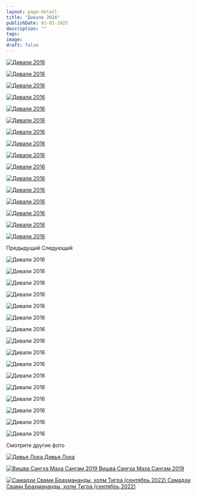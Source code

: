 ```yaml
---
layout: page-detail
title: "Дивали 2016"
publishDate: 01-01-2025
description: ""
tags:
image:
draft: false
---
```


[ ![Дивали 2016](/upload/iblock/19c/19cf6e44181b793d6988b8fbd949b634.jpg) ](/upload/iblock/19c/19cf6e44181b793d6988b8fbd949b634.jpg) 

[ ![Дивали 2016](/upload/iblock/9fa/9fa5f1ea322f6de3fa2d721b58003c4e.jpg) ](/upload/iblock/9fa/9fa5f1ea322f6de3fa2d721b58003c4e.jpg) 

[ ![Дивали 2016](/upload/iblock/254/254a878e8cc6c0aae6c5924812dafd9c.jpg) ](/upload/iblock/254/254a878e8cc6c0aae6c5924812dafd9c.jpg) 

[ ![Дивали 2016](/upload/iblock/bcb/bcb7127384a8872db89788510433c502.jpg) ](/upload/iblock/bcb/bcb7127384a8872db89788510433c502.jpg) 

[ ![Дивали 2016](/upload/iblock/4ab/4ab8be17a02a82c96bf183dc6a001b38.jpg) ](/upload/iblock/4ab/4ab8be17a02a82c96bf183dc6a001b38.jpg) 

[ ![Дивали 2016](/upload/iblock/340/34092204a5b7f7324de6c308510d0cd9.jpg) ](/upload/iblock/340/34092204a5b7f7324de6c308510d0cd9.jpg) 

[ ![Дивали 2016](/upload/iblock/b47/b4734b809d27f2196386ba8caccf5e48.jpg) ](/upload/iblock/b47/b4734b809d27f2196386ba8caccf5e48.jpg) 

[ ![Дивали 2016](/upload/iblock/867/867285cb86cb6112ca8c067b19d01b44.jpg) ](/upload/iblock/867/867285cb86cb6112ca8c067b19d01b44.jpg) 

[ ![Дивали 2016](/upload/iblock/e84/e841507ec1be2af2a0cb36bd9ee4f140.jpg) ](/upload/iblock/e84/e841507ec1be2af2a0cb36bd9ee4f140.jpg) 

[ ![Дивали 2016](/upload/iblock/d05/d056ba0fdf8d7a025ec282c2e45711f3.jpg) ](/upload/iblock/d05/d056ba0fdf8d7a025ec282c2e45711f3.jpg) 

[ ![Дивали 2016](/upload/iblock/2fb/2fbac5edfe5d1e48ad56ecf291c901bf.jpg) ](/upload/iblock/2fb/2fbac5edfe5d1e48ad56ecf291c901bf.jpg) 

[ ![Дивали 2016](/upload/iblock/5dd/5ddb65777569bb0219bf5c0b60d6103b.jpg) ](/upload/iblock/5dd/5ddb65777569bb0219bf5c0b60d6103b.jpg) 

[ ![Дивали 2016](/upload/iblock/a03/a039b19a5d03792667fb99b96e845ccf.jpg) ](/upload/iblock/a03/a039b19a5d03792667fb99b96e845ccf.jpg) 

[ ![Дивали 2016](/upload/iblock/e84/e84c7b893df19ba7d62076f5fa46251f.jpg) ](/upload/iblock/e84/e84c7b893df19ba7d62076f5fa46251f.jpg) 

[ ![Дивали 2016](/upload/iblock/d70/d70cc5e5a0af9f8ec6afb3c250489378.jpg) ](/upload/iblock/d70/d70cc5e5a0af9f8ec6afb3c250489378.jpg) 

[ ![Дивали 2016](/upload/iblock/898/89833a76d0c244473e2a65868106bfb4.jpg) ](/upload/iblock/898/89833a76d0c244473e2a65868106bfb4.jpg) 

Предыдущий Следующий 

![Дивали 2016](/upload/iblock/19c/19cf6e44181b793d6988b8fbd949b634.jpg) 

![Дивали 2016](/upload/iblock/9fa/9fa5f1ea322f6de3fa2d721b58003c4e.jpg) 

![Дивали 2016](/upload/iblock/254/254a878e8cc6c0aae6c5924812dafd9c.jpg) 

![Дивали 2016](/upload/iblock/bcb/bcb7127384a8872db89788510433c502.jpg) 

![Дивали 2016](/upload/iblock/4ab/4ab8be17a02a82c96bf183dc6a001b38.jpg) 

![Дивали 2016](/upload/iblock/340/34092204a5b7f7324de6c308510d0cd9.jpg) 

![Дивали 2016](/upload/iblock/b47/b4734b809d27f2196386ba8caccf5e48.jpg) 

![Дивали 2016](/upload/iblock/867/867285cb86cb6112ca8c067b19d01b44.jpg) 

![Дивали 2016](/upload/iblock/e84/e841507ec1be2af2a0cb36bd9ee4f140.jpg) 

![Дивали 2016](/upload/iblock/d05/d056ba0fdf8d7a025ec282c2e45711f3.jpg) 

![Дивали 2016](/upload/iblock/2fb/2fbac5edfe5d1e48ad56ecf291c901bf.jpg) 

![Дивали 2016](/upload/iblock/5dd/5ddb65777569bb0219bf5c0b60d6103b.jpg) 

![Дивали 2016](/upload/iblock/a03/a039b19a5d03792667fb99b96e845ccf.jpg) 

![Дивали 2016](/upload/iblock/e84/e84c7b893df19ba7d62076f5fa46251f.jpg) 

![Дивали 2016](/upload/iblock/d70/d70cc5e5a0af9f8ec6afb3c250489378.jpg) 

![Дивали 2016](/upload/iblock/898/89833a76d0c244473e2a65868106bfb4.jpg) 

Смотрите другие фото

[ ![Дивья Лока](/upload/iblock/521/52148ee35077a1476cde50e7fc06d2e1.jpg) Дивья Лока ](/foto/divya-loka/) 

[ ![Вишва Сангха Маха Сангам 2019](/upload/iblock/70f/70f380cc17222d72d453ddad75e7973a.JPG) Вишва Сангха Маха Сангам 2019 ](/foto/vishva-sangkha-makha-sangam-2019/) 

[ ![Самадхи Свами Брахмананды, холм Тигра (сентябрь 2022)](/upload/iblock/2f1/2f1af08cff8520d28eb469a237483d7b.jpg) Самадхи Свами Брахмананды, холм Тигра (сентябрь 2022) ](/foto/kholm-tigra-samadkhi-svami-brakhmanandy-sentyabr-2022/) 
